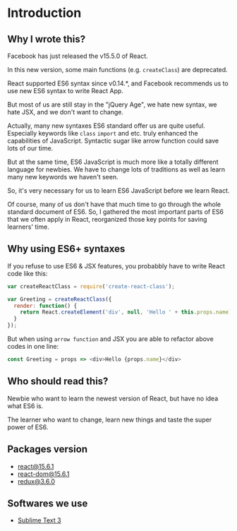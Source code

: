 # Introduction

## Why I wrote this?

Facebook has just released the v15.5.0 of React.

In this new version, some main functions (e.g. `createClass`) are deprecated.

React supported ES6 syntax since v0.14.*, and Facebook recommends us to use new ES6 syntax to write React App.

But most of us are still stay in the "jQuery Age", we hate new syntax, we hate JSX, and we don't want to change.

Actually, many new syntaxes ES6 standard offer us are quite useful. Especially keywords like `class` `import` and etc. truly enhanced the capabilities of JavaScript. Syntactic sugar like arrow function could save lots of our time.

But at the same time, ES6 JavaScript is much more like a totally different language for newbies. We have to change lots of traditions as well as learn many new keywords we haven't seen.

So, it's very necessary for us to learn ES6 JavaScript before we learn React.

Of course, many of us don't have that much time to go through the whole standard document of ES6. So, I gathered the most important parts of ES6 that we often apply in React, reorganized those key points for saving learners' time.

## Why using ES6+ syntaxes

If you refuse to use ES6 & JSX features, you probabbly have to write React code like this:

```js
var createReactClass = require('create-react-class');

var Greeting = createReactClass({
  render: function() {
    return React.createElement('div', null, 'Hello ' + this.props.name);
  }
});
```

But when using `arrow function` and JSX you are able to refactor above codes in one line:

```js
const Greeting = props => <div>Hello {props.name}</div>
```

## Who should read this?

Newbie who want to learn the newest version of React, but have no idea what ES6 is.

The learner who want to change, learn new things and taste the super power of ES6.

## Packages version

* [react@15.6.1](https://libraries.io/npm/react/15.6.1)
* [react-dom@15.6.1](https://libraries.io/npm/react-dom/15.6.1)
* [redux@3.6.0](https://libraries.io/npm/redux/3.6.0)

## Softwares we use

* [Sublime Text 3](https://www.sublimetext.com/)
